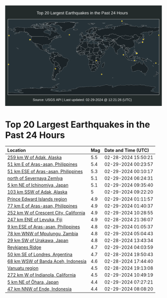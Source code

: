![Map](./map.png)

# Top 20 Largest Earthquakes in the Past 24 Hours

| Location | Mag | Date and Time (UTC) |
|:---|:---|:---|
| [259 km W of Adak, Alaska](https://earthquake.usgs.gov/earthquakes/eventpage/us6000mflq) | 5.5 | 02-28-2024 15:50:21 |
| [51 km E of Aras-asan, Philippines](https://earthquake.usgs.gov/earthquakes/eventpage/us6000mfqj) | 5.4 | 02-29-2024 00:23:57 |
| [51 km ESE of Aras-asan, Philippines](https://earthquake.usgs.gov/earthquakes/eventpage/us6000mfqh) | 5.3 | 02-29-2024 00:10:17 |
| [north of Severnaya Zemlya](https://earthquake.usgs.gov/earthquakes/eventpage/us6000mfs3) | 5.1 | 02-29-2024 06:24:31 |
| [5 km NE of Ichinomiya, Japan](https://earthquake.usgs.gov/earthquakes/eventpage/us6000mfsp) | 5.1 | 02-29-2024 09:35:40 |
| [103 km SSW of Adak, Alaska](https://earthquake.usgs.gov/earthquakes/eventpage/us6000mfsl) | 5 | 02-29-2024 09:22:20 |
| [Prince Edward Islands region](https://earthquake.usgs.gov/earthquakes/eventpage/us6000mfqs) | 4.9 | 02-29-2024 01:11:57 |
| [77 km E of Aras-asan, Philippines](https://earthquake.usgs.gov/earthquakes/eventpage/us6000mfqy) | 4.9 | 02-29-2024 01:40:37 |
| [252 km W of Crescent City, California](https://earthquake.usgs.gov/earthquakes/eventpage/us6000mft0) | 4.9 | 02-29-2024 10:28:55 |
| [247 km ENE of Levuka, Fiji](https://earthquake.usgs.gov/earthquakes/eventpage/us6000mfpp) | 4.9 | 02-28-2024 21:36:07 |
| [9 km ESE of Aras-asan, Philippines](https://earthquake.usgs.gov/earthquakes/eventpage/us6000mfqq) | 4.8 | 02-29-2024 01:05:37 |
| [78 km WNW of Mpulungu, Zambia](https://earthquake.usgs.gov/earthquakes/eventpage/us6000mfrt) | 4.8 | 02-29-2024 05:04:43 |
| [29 km SW of Urakawa, Japan](https://earthquake.usgs.gov/earthquakes/eventpage/us6000mflb) | 4.8 | 02-28-2024 13:43:34 |
| [Reykjanes Ridge](https://earthquake.usgs.gov/earthquakes/eventpage/us6000mfrp) | 4.7 | 02-29-2024 04:03:59 |
| [50 km SE of Londres, Argentina](https://earthquake.usgs.gov/earthquakes/eventpage/us6000mfnw) | 4.7 | 02-28-2024 19:50:43 |
| [68 km WSW of Banda Aceh, Indonesia](https://earthquake.usgs.gov/earthquakes/eventpage/us6000mfms) | 4.6 | 02-28-2024 17:44:40 |
| [Vanuatu region](https://earthquake.usgs.gov/earthquakes/eventpage/us6000mfnr) | 4.5 | 02-28-2024 19:13:08 |
| [272 km W of Indianola, California](https://earthquake.usgs.gov/earthquakes/eventpage/us6000mft2) | 4.5 | 02-29-2024 10:49:19 |
| [5 km NE of Ōhara, Japan](https://earthquake.usgs.gov/earthquakes/eventpage/us6000mfs9) | 4.4 | 02-29-2024 07:27:21 |
| [47 km NNW of Ende, Indonesia](https://earthquake.usgs.gov/earthquakes/eventpage/us6000mfsf) | 4.4 | 02-29-2024 08:08:20 |
